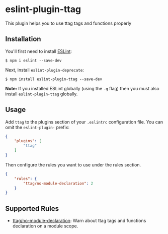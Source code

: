 # eslint-plugin-ttag

This plugin helps you to use ttag tags and functions properly

## Installation

You'll first need to install [ESLint](http://eslint.org):

```
$ npm i eslint --save-dev
```

Next, install `eslint-plugin-deprecate`:

```
$ npm install eslint-plugin-ttag --save-dev
```

**Note:** If you installed ESLint globally (using the `-g` flag) then you must also install `eslint-plugin-ttag` globally.

## Usage

Add `ttag` to the plugins section of your `.eslintrc` configuration file. You can omit the `eslint-plugin-` prefix:

```json
{
    "plugins": [
        "ttag"
    ]
}
```

Then configure the rules you want to use under the rules section.

```json
{
    "rules": {
        "ttag/no-module-declaration": 2
    }
}
```

## Supported Rules

* [ttag/no-module-declaration](docs/rules/no-module-declaration.md): Warn about ttag tags and functions declaration on a module scope.
